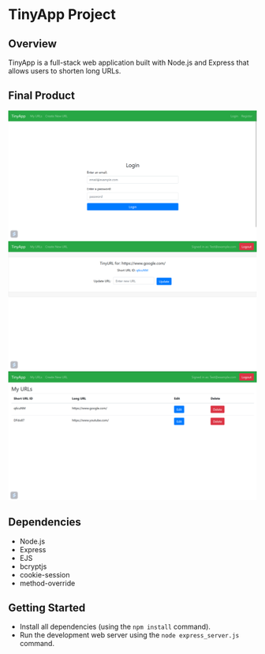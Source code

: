 # TinyApp Project

## Overview
TinyApp is a full-stack web application built with Node.js and Express that allows users to shorten long URLs.

## Final Product
!["Login page"](https://github.com/JordanBandur/tinyapp/blob/master/docs/login-page.png?raw=true)
!["Editing a URL"](https://github.com/JordanBandur/tinyapp/blob/master/docs/edit-url.png?raw=true)
!["My URLs page"](https://github.com/JordanBandur/tinyapp/blob/master/docs/my-urls.png?raw=true)


## Dependencies

- Node.js
- Express
- EJS
- bcryptjs
- cookie-session
- method-override

## Getting Started

- Install all dependencies (using the `npm install` command).
- Run the development web server using the `node express_server.js` command.